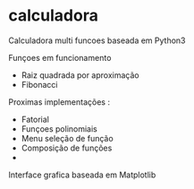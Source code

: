 # calculadora
Calculadora multi funcoes baseada em Python3 

Funçoes em funcionamento 
 - Raiz quadrada por aproximação
 - Fibonacci 
 
 
Proximas implementações : 
 - Fatorial
 - Funçoes polinomiais
 - Menu seleção de função
 - Composição de funções
 - 

Interface grafica baseada em Matplotlib 
